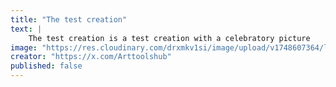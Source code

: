 ```yaml
---
title: "The test creation"
text: |
    The test creation is a test creation with a celebratory picture
image: "https://res.cloudinary.com/drxmkv1si/image/upload/v1748607364/liark1b1pcqy3lbz2pxq.jpg"
creator: "https://x.com/Arttoolshub"
published: false
---
```

